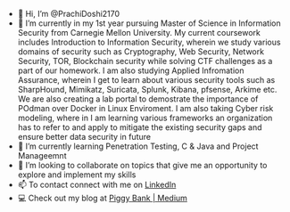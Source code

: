 - 👋 Hi, I’m @PrachiDoshi2170
- 👀 I’m currently in my 1st year pursuing Master of Science in Information Security from Carnegie Mellon University. My current coursework includes Introduction to Information Security, wherein we study various domains of security such as Cryptography, Web Security, Network Security, TOR, Blockchain security while solving CTF challenges as a part of our homework. I am also studying Applied Infromation Assurance, wherein I get to learn about various security tools such as SharpHound, Mimikatz, Suricata, Splunk, Kibana, pfsense, Arkime etc. We are also creating a lab portal to demostrate the importance of POdman over Docker in Linux Enviroment. I am also taking Cyber risk modeling, where in I am learning various frameworks an organization has to refer to and apply to mitigate the existing security gaps and ensure better data security in future
- 🌱 I’m currently learning Penetration Testing, C & Java and Project Manageemnt
- 💞️ I’m looking to collaborate on topics that give me an opportunity to explore and implement my skills
- 📫 To contact connect with me on [LinkedIn](https://www.linkedin.com/in/prachi-jitendra-doshi/)
- 💻 Check out my blog at [Piggy Bank | Medium](https://medium.com/@piggy_bank)

<!---
PrachiDoshi2170/PrachiDoshi2170 
--->
